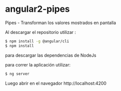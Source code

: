 # angular2-pipes
Pipes - Transforman los valores mostrados en pantalla


Al descargar el repositorio utilizar :

```sh
$ npm install -g @angular/cli
$ npm install
```

para descargar las dependencias de NodeJs

para correr la aplicación utilizar:

```sh
$ ng server
```

Luego abrir en el navegador http://localhost:4200
